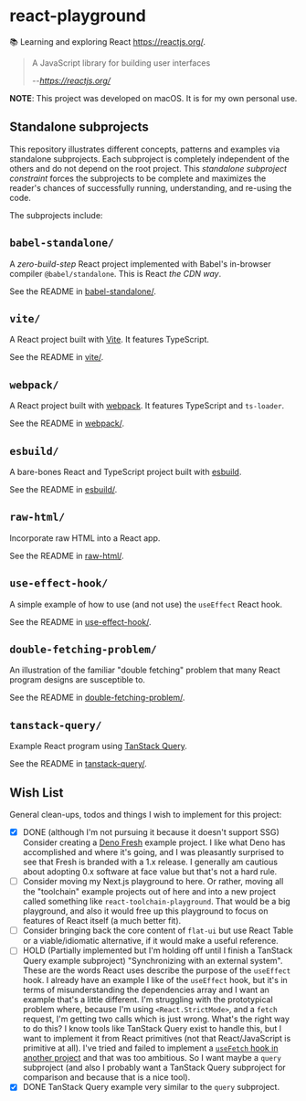 # react-playground

📚 Learning and exploring React <https://reactjs.org/>.

> A JavaScript library for building user interfaces
> 
> --<cite>https://reactjs.org/</cite>

**NOTE**: This project was developed on macOS. It is for my own personal use.


## Standalone subprojects

This repository illustrates different concepts, patterns and examples via standalone subprojects. Each subproject is
completely independent of the others and do not depend on the root project. This _standalone subproject constraint_
forces the subprojects to be complete and maximizes the reader's chances of successfully running, understanding, and
re-using the code.

The subprojects include:


## `babel-standalone/`

A *zero-build-step* React project implemented with Babel's in-browser compiler `@babel/standalone`. This is React *the CDN way*.

See the README in [babel-standalone/](babel-standalone/).


## `vite/`

A React project built with [Vite](https://vitejs.dev/). It features TypeScript.

See the README in [vite/](vite/).


## `webpack/`

A React project built with [webpack](https://webpack.js.org/). It features TypeScript and `ts-loader`.

See the README in [webpack/](webpack/).


## `esbuild/`

A bare-bones React and TypeScript project built with [esbuild](https://esbuild.github.io/).

See the README in [esbuild/](esbuild/).


## `raw-html/`

Incorporate raw HTML into a React app.

See the README in [raw-html/](raw-html/).


## `use-effect-hook/`

A simple example of how to use (and not use) the `useEffect` React hook.

See the README in [use-effect-hook/](use-effect-hook/).


## `double-fetching-problem/`

An illustration of the familiar "double fetching" problem that many React program designs are susceptible to.

See the README in [double-fetching-problem/](double-fetching-problem/).


## `tanstack-query/`

Example React program using [TanStack Query](https://tanstack.com/query/latest/docs/react/overview).

See the README in [tanstack-query/](tanstack-query/).


## Wish List

General clean-ups, todos and things I wish to implement for this project:

* [x] DONE (although I'm not pursuing it because it doesn't support SSG) Consider creating a [Deno Fresh](https://github.com/denoland/fresh) example project. I like what Deno has accomplished
  and where it's going, and I was pleasantly surprised to see that Fresh is branded with a 1.x release. I generally am
  cautious about adopting 0.x software at face value but that's not a hard rule.
* [ ] Consider moving my Next.js playground to here. Or rather, moving all the "toolchain" example projects out of here
  and into a new project called something like `react-toolchain-playground`. That would be a big playground, and also it
  would free up this playground to focus on features of React itself (a much better fit).
* [ ] Consider bringing back the core content of `flat-ui` but use React Table or a viable/idiomatic alternative, if
  it would make a useful reference.
* [ ] HOLD (Partially implemented but I'm holding off until I finish a TanStack Query example subproject) "Synchronizing with an external system". These are the words React uses describe the purpose of the `useEffect` hook.
  I already have an example I like of the `useEffect` hook, but it's in terms of misunderstanding the dependencies array
  and I want an example that's a little different. I'm struggling with the prototypical problem where, because I'm using
  `<React.StrictMode>`, and a `fetch` request, I'm getting two calls which is just wrong. What's the right way to do this?
  I know tools like TanStack Query exist to handle this, but I want to implement it from React primitives (not that
  React/JavaScript is primitive at all). I've tried and failed to implement a [`useFetch` hook in another project](https://github.com/dgroomes/my-github-explorer/commit/a07cc9751d380594882eabb8d4a0734d570df00f#diff-8c1796409f2dc6b7d3584b5fe4249dd10e3ab35b5d8c90262a205497e48e269dL2)
  and that was too ambitious. So I want maybe a `query` subproject (and also I probably want a TanStack Query subproject
  for comparison and because that is a nice tool).
* [x] DONE TanStack Query example very similar to the `query` subproject. 
